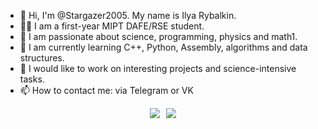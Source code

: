 - 👋 Hi, I'm @Stargazer2005. My name is Ilya Rybalkin.
- 👨‍🎓 I am a first-year MIPT DAFE/RSE student.
- 👀 I am passionate about science, programming, physics and math1.
- 🌱 I am currently learning C++, Python, Assembly, algorithms and data structures.
- 💞️ I would like to work on interesting projects and science-intensive tasks.
- 📫 How to contact me: via Telegram or VK
<div style="display: flex; justify-content: center; align-items: center;">
  <img src="https://github-readme-stats-git-masterrstaa-rickstaa.vercel.app/api/top-langs/?username=Stargazer2005&&show_icons=true&theme=dracula" style="margin-right: 10px;">
  <img src="https://github-readme-stats-git-masterrstaa-rickstaa.vercel.app/api?username=Stargazer2005&&show_icons=true&theme=dracula">
</div>

